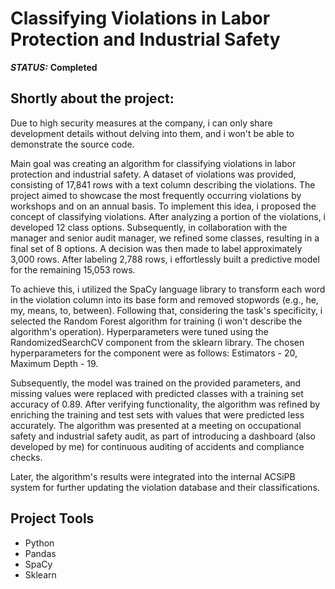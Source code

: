 # Classifying Violations in Labor Protection and Industrial Safety



***STATUS:*** **Completed**


## Shortly about the project:

Due to high security measures at the company, i can only share development details without delving into them, and i won't be able to demonstrate the source code.

Main goal was creating an algorithm for classifying violations in labor protection and industrial safety. A dataset of violations was provided, consisting of 17,841 rows with a text column describing the violations. The project aimed to showcase the most frequently occurring violations by workshops and on an annual basis. To implement this idea, i proposed the concept of classifying violations. After analyzing a portion of the violations, i developed 12 class options. Subsequently, in collaboration with the manager and senior audit manager, we refined some classes, resulting in a final set of 8 options. A decision was then made to label approximately 3,000 rows. After labeling 2,788 rows, i effortlessly built a predictive model for the remaining 15,053 rows.

To achieve this, i utilized the SpaCy language library to transform each word in the violation column into its base form and removed stopwords (e.g., he, my, means, to, between). Following that, considering the task's specificity, i selected the Random Forest algorithm for training (i won't describe the algorithm's operation). Hyperparameters were tuned using the RandomizedSearchCV component from the sklearn library. The chosen hyperparameters for the component were as follows: Estimators - 20, Maximum Depth - 19.

Subsequently, the model was trained on the provided parameters, and missing values were replaced with predicted classes with a training set accuracy of 0.89. After verifying functionality, the algorithm was refined by enriching the training and test sets with values that were predicted less accurately. The algorithm was presented at a meeting on occupational safety and industrial safety audit, as part of introducing a dashboard (also developed by me) for continuous auditing of accidents and compliance checks.

Later, the algorithm's results were integrated into the internal ACSiPB system for further updating the violation database and their classifications.

## Project Tools

- Python
- Pandas
- SpaCy
- Sklearn
